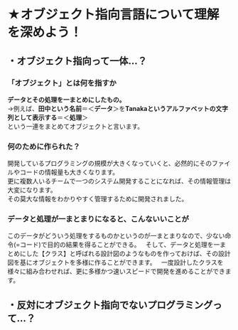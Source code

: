 # **★オブジェクト指向言語**について理解を深めよう！
## ・オブジェクト指向って一体...？
### 「オブジェクト」とは何を指すか
**データとその処理を一まとめにしたもの。**  
→例えば、**田中という名前**＝＜**データ**＞を**Tanakaというアルファベットの文字列として表示する**＝＜**処理**＞  
という一連をまとめてオブジェクトと言います。 
### 何のために作られた？
開発しているプログラミングの規模が大きくなっていくと、必然的にそのファイルやコードの情報量も大きくなります。  
更に複数人いるチームで一つのシステム開発することになれば、その情報管理は大変になります。  
その莫大な情報をわかりやすく管理するために開発されました。
### データと処理が一まとまりになると、こんないいことが
このデータがどういう処理をするものかというのが一まとまりなので、少ない命令(=コード)で目的の結果を得ることができる。  
そして、データと処理を一まとめにした【クラス】と呼ばれる設計図のようなものを作っておけば、その設計図を基にオブジェクトを多様に作ることができます。  
一度設計したクラスを様々に組み合わせれば、更に多様かつ速いスピードで開発を進めることができます。
## ・反対にオブジェクト指向でないプログラミングって...？
### 
